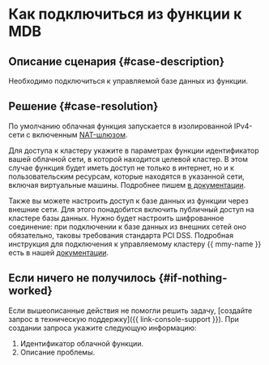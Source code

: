 # Как подключиться из функции к MDB


## Описание сценария {#case-description}

Необходимо подключиться к управляемой базе данных из функции.

## Решение {#case-resolution}

По умолчанию облачная функция запускается в изолированной IPv4-сети с включенным [NAT-шлюзом](../../../vpc/concepts/gateways.md).

Для доступа к кластеру укажите в параметрах функции идентификатор вашей облачной сети, в которой находится целевой кластер. В этом случае функция будет иметь доступ не только в интернет, но и к пользовательским ресурсам, которые находятся в указанной сети, включая виртуальные машины. Подробнее пишем [в документации](../../../functions/concepts/networking.md).

Также вы можете настроить доступ к базе данных из функции через внешние сети. Для этого понадобится включить публичный доступ на кластере базы данных. Нужно будет настроить шифрованное соединение: при подключении к базе данных из внешних сетей оно обязательно, таковы требования стандарта PCI DSS. Подробная инструкция для подключения к управляемому кластеру {{ mmy-name }} есть в нашей [документации](../../../managed-mysql/operations/connect.md).

## Если ничего не получилось {#if-nothing-worked}

Если вышеописанные действия не помогли решить задачу, [создайте запрос в техническую поддержку]({{ link-console-support }}). При создании запроса укажите следующую информацию:

1. Идентификатор облачной функции.
1. Описание проблемы.
